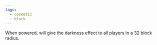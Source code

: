 ```yaml
---
tags:
  - cosmetic
  - block
---
```

When powered, will give the darkness effect to all players in a 32 block radius.